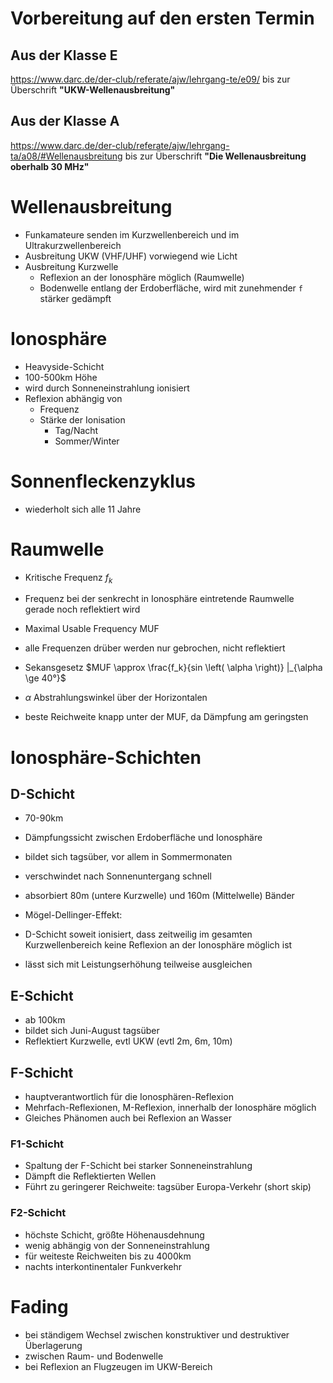 # Vorbereitung auf den ersten Termin

## Aus der Klasse E
https://www.darc.de/der-club/referate/ajw/lehrgang-te/e09/
bis zur Überschrift **"UKW-Wellenausbreitung"**

## Aus der Klasse A
https://www.darc.de/der-club/referate/ajw/lehrgang-ta/a08/#Wellenausbreitung
bis zur Überschrift **"Die Wellenausbreitung oberhalb 30 MHz"**

# Wellenausbreitung
* Funkamateure senden im Kurzwellenbereich und im Ultrakurzwellenbereich
* Ausbreitung UKW (VHF/UHF) vorwiegend wie Licht
* Ausbreitung Kurzwelle
    * Reflexion an der Ionosphäre möglich (Raumwelle)
    * Bodenwelle entlang der Erdoberfläche, wird mit zunehmender `f` stärker gedämpft

# Ionosphäre
* Heavyside-Schicht
* 100-500km Höhe
* wird durch Sonneneinstrahlung ionisiert
* Reflexion abhängig von
    * Frequenz
    * Stärke der Ionisation
        * Tag/Nacht
        * Sommer/Winter

# Sonnenfleckenzyklus
* wiederholt sich alle 11 Jahre

# Raumwelle
* Kritische Frequenz $f_k$
* Frequenz bei der senkrecht in Ionosphäre eintretende Raumwelle gerade noch reflektiert wird

* Maximal Usable Frequency MUF
* alle Frequenzen drüber werden nur gebrochen, nicht reflektiert
* Sekansgesetz $MUF \approx \frac{f_k}{sin \left( \alpha \right)} |_{\alpha \ge 40°}$
* $\alpha$ Abstrahlungswinkel über der Horizontalen
* beste Reichweite knapp unter der MUF, da Dämpfung am geringsten

# Ionosphäre-Schichten
## D-Schicht
* 70-90km
* Dämpfungssicht zwischen Erdoberfläche und Ionosphäre
* bildet sich tagsüber, vor allem in Sommermonaten
* verschwindet nach Sonnenuntergang schnell
* absorbiert 80m (untere Kurzwelle) und 160m (Mittelwelle) Bänder

* Mögel-Dellinger-Effekt:
* D-Schicht soweit ionisiert, dass zeitweilig im gesamten Kurzwellenbereich keine Reflexion an der Ionosphäre möglich ist
* lässt sich mit Leistungserhöhung teilweise ausgleichen

## E-Schicht
* ab 100km
* bildet sich Juni-August tagsüber
* Reflektiert Kurzwelle, evtl UKW (evtl 2m, 6m, 10m)

## F-Schicht
* hauptverantwortlich für die Ionosphären-Reflexion
* Mehrfach-Reflexionen, M-Reflexion, innerhalb der Ionosphäre möglich
* Gleiches Phänomen auch bei Reflexion an Wasser

### F1-Schicht
* Spaltung der F-Schicht bei starker Sonneneinstrahlung
* Dämpft die Reflektierten Wellen
* Führt zu geringerer Reichweite: tagsüber Europa-Verkehr (short skip)

### F2-Schicht
* höchste Schicht, größte Höhenausdehnung
* wenig abhängig von der Sonneneinstrahlung
* für weiteste Reichweiten bis zu 4000km
* nachts interkontinentaler Funkverkehr

# Fading
* bei ständigem Wechsel zwischen konstruktiver und destruktiver Überlagerung
* zwischen Raum- und Bodenwelle
* bei Reflexion an Flugzeugen im UKW-Bereich